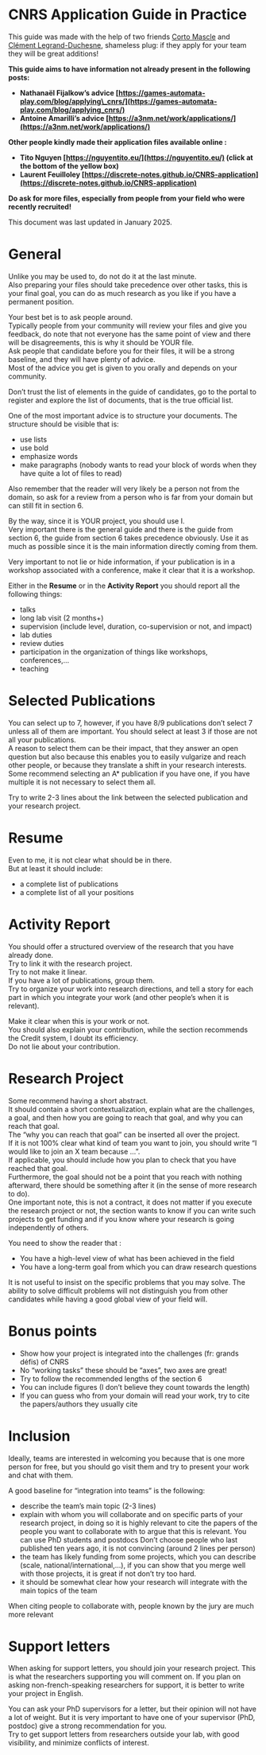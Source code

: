 CNRS Application Guide in Practice
=

This guide was made with the help of two friends [Corto Mascle](https://corto-mascle.github.io/) and [Clément Legrand-Duchesne](https://johnlepoulpe.github.io/), shameless plug: if they apply for your team they will be great additions!

**This guide aims to have information not already present in the following posts:**

- **Nathanaël Fijalkow’s advice [https://games-automata-play.com/blog/applying\_cnrs/](https://games-automata-play.com/blog/applying_cnrs/)**  
- **Antoine Amarilli’s advice [https://a3nm.net/work/applications/](https://a3nm.net/work/applications/)**

**Other people kindly made their application files available online :**

- **Tito Nguyen [https://nguyentito.eu/](https://nguyentito.eu/) (click at the bottom of the yellow box)**
- **Laurent Feuilloley  [https://discrete-notes.github.io/CNRS-application](https://discrete-notes.github.io/CNRS-application)**

**Do ask for more files, especially from people from your field who were recently recruited\!**

This document was last updated in January 2025.

General
==

Unlike you may be used to, do not do it at the last minute.  
Also preparing your files should take precedence over other tasks, this is your final goal, you can do as much research as you like if you have a permanent position.

Your best bet is to ask people around.  
Typically people from your community will review your files and give you feedback, do note that not everyone has the same point of view and there will be disagreements, this is why it should be YOUR file.  
Ask people that candidate before you for their files, it will be a strong baseline, and they will have plenty of advice.  
Most of the advice you get is given to you orally and depends on your community.

Don’t trust the list of elements in the guide of candidates, go to the portal to register and explore the list of documents, that is the true official list.

One of the most important advice is to structure your documents. The structure should be visible that is:

- use lists  
- use bold  
- emphasize words  
- make paragraphs (nobody wants to read your block of words when they have quite a lot of files to read)

Also remember that the reader will very likely be a person not from the domain, so ask for a review from a person who is far from your domain but can still fit in section 6\.

By the way, since it is YOUR project, you should use I.  
Very important there is the general guide and there is the guide from section 6, the guide from section 6 takes precedence obviously. Use it as much as possible since it is the main information directly coming from them.

Very important to not lie or hide information, if your publication is in a workshop associated with a conference, make it clear that it is a workshop.

Either in the **Resume** or in the **Activity Report** you should report all the following things:

- talks
- long lab visit (2 months+)  
- supervision (include level, duration, co-supervision or not, and impact)  
- lab duties  
- review duties  
- participation in the organization of things like workshops, conferences,...  
- teaching

Selected Publications
===

You can select up to 7, however, if you have 8/9 publications don’t select 7 unless all of them are important. You should select at least 3 if those are not all your publications.  
A reason to select them can be their impact, that they answer an open question but also because this enables you to easily vulgarize and reach other people, or because they translate a shift in your research interests. Some recommend selecting an A\* publication if you have one, if you have multiple it is not necessary to select them all.

Try to write 2-3 lines about the link between the selected publication and your research project.

Resume
===

Even to me, it is not clear what should be in there.  
But at least it should include:

- a complete list of publications  
- a complete list of all your positions

Activity Report
===

You should offer a structured overview of the research that you have already done.  
Try to link it with the research project.  
Try to not make it linear.  
If you have a lot of publications, group them.  
Try to organize your work into research directions, and tell a story for each part in which you integrate your work (and other people’s when it is relevant).

Make it clear when this is your work or not.  
You should also explain your contribution, while the section recommends the Credit system, I doubt its efficiency.  
Do not lie about your contribution.

Research Project
===

Some recommend having a short abstract.  
It should contain a short contextualization, explain what are the challenges, a goal, and then how you are going to reach that goal, and why you can reach that goal.  
The “why you can reach that goal” can be inserted all over the project.  
If it is not 100% clear what kind of team you want to join, you should write “I would like to join an X team because …”.  
If applicable, you should include how you plan to check that you have reached that goal.  
Furthermore, the goal should not be a point that you reach with nothing afterward, there should be something after it (in the sense of more research to do).  
One important note, this is not a contract, it does not matter if you execute the research project or not, the section wants to know if you can write such projects to get funding and if you know where your research is going independently of others.

You need to show the reader that :

- You have a high-level view of what has been achieved  in the field
- You have a long-term goal from which you can draw research questions

It is not useful to insist on the specific problems that you may solve. The ability to solve difficult problems will not distinguish you from other candidates while having a good global view of your field will.

Bonus points
=====

- Show how your project is integrated into the challenges (fr: grands défis) of CNRS  
- No “working tasks” these should be “axes”, two axes are great\!  
- Try to follow the recommended lengths of the section 6  
- You can include figures (I don’t believe they count towards the length)  
- If you can guess who from your domain will read your work, try to cite the papers/authors they usually cite

Inclusion
=====

Ideally, teams are interested in welcoming you because that is one more person for free, but you should go visit them and try to present your work and chat with them.

A good baseline for “integration into teams” is the following:

- describe the team’s main topic (2-3 lines)  
- explain with whom you will collaborate and on specific parts of your research project, in doing so it is highly relevant to cite the papers of the people you want to collaborate with to argue that this is relevant. You can use PhD students and postdocs Don’t choose people who last published ten years ago, it is not convincing (around 2 lines per person)  
- the team has likely funding from some projects, which you can describe (scale, national/international,…), if you can show that you merge well with those projects, it is great if not don’t try too hard.  
- it should be somewhat clear how your research will integrate with the main topics of the team

When citing people to collaborate with, people known by the jury are much more relevant

Support letters
===

When asking for support letters, you should join your research project.
This is what the researchers supporting you will comment on. 
If you plan on asking non-french-speaking researchers for support, it is better to write your project in English.

You can ask your PhD supervisors for a letter, but their opinion will not have a lot of weight.
But it is very important to have one of your supervisor (PhD, postdoc) give a strong recommendation for you.  
Try to get support letters from researchers outside your lab, with good visibility, and minimize conflicts of interest.
